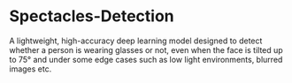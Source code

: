 # Spectacles-Detection
A lightweight, high-accuracy deep learning model designed to detect whether a person is wearing glasses or not, even when the face is tilted up to 75° and under some edge cases such as low light environments, blurred images etc.
